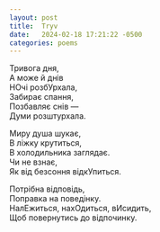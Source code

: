```yaml
---
layout: post
title:  Tryv
date:   2024-02-18 17:21:22 -0500
categories: poems
---
```


Тривога дня,\
А може й днів\
НОчі розбУрхала,\
Забирає спання,\
Позбавляє снів —\
Думи розштурхала. 

Миру душа шукає,\
В ліжку крутиться,\
В холодильника заглядає.\
Чи не взнає,\
Як від безсоння відкУпиться.

Потрібна відповідь,\
Поправка на поведінку.\
НалЕжиться, нахОдиться, вИсидить,\
Щоб повернутись до відпочинку.